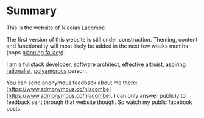 # Summary
This is the website of Nicolas Lacombe.

The first version of this website is still under construction.
Theming, content and functionality will most likely be added in the next
<del>few weeks</del> months (oops [planning fallacy](https://en.wikipedia.org/wiki/Planning_fallacy)).

I am a fullstack developer, software architect,
[effective altruist](https://www.effectivealtruism.org/),
[aspiring rationalist](https://www.lesswrong.com/about),
[polyamorous](https://www.morethantwo.com/polyamory.html) person.

You can send anonymous feedback about me there: [https://www.admonymous.co/nlacombe](https://www.admonymous.co/nlacombe).
I can only answer publicly to feedback sent through that website though. So watch my public facebook posts.

